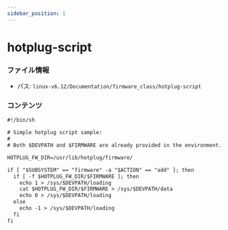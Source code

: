 ```yaml
---
sidebar_position: 1
---
```

# hotplug-script

### ファイル情報

- パス: `linux-v6.12/Documentation/firmware_class/hotplug-script`

### コンテンツ

```txt
#!/bin/sh

# Simple hotplug script sample:
# 
# Both $DEVPATH and $FIRMWARE are already provided in the environment.

HOTPLUG_FW_DIR=/usr/lib/hotplug/firmware/

if [ "$SUBSYSTEM" == "firmware" -a "$ACTION" == "add" ]; then
  if [ -f $HOTPLUG_FW_DIR/$FIRMWARE ]; then
    echo 1 > /sys/$DEVPATH/loading
    cat $HOTPLUG_FW_DIR/$FIRMWARE > /sys/$DEVPATH/data
    echo 0 > /sys/$DEVPATH/loading
  else
    echo -1 > /sys/$DEVPATH/loading
  fi
fi

```
